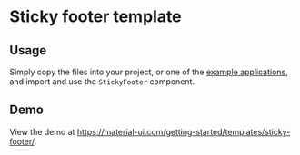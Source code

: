 # Sticky footer template

## Usage

Simply copy the files into your project, or one of the [example applications](https://github.com/mui-org/material-ui/tree/next/examples), and import and use the `StickyFooter` component.

## Demo

View the demo at https://material-ui.com/getting-started/templates/sticky-footer/.
